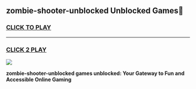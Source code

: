
## zombie-shooter-unblocked Unblocked Games👋
<h3>
<a href="https://news.freeplayer.one?title=zombie-shooter-unblocked&ref=16F">CLICK TO PLAY</a></h3>
<hr>

<h3>
<a href="https://news.freeplayer.one?title=zombie-shooter-unblocked&ref=16F">CLICK 2 PLAY</a>
  
</h3>

<a href="https://news.freeplayer.one?title=zombie-shooter-unblocked&ref=16F/"><img src="https://clearcache.store/games.png"></a>


**zombie-shooter-unblocked games unblocked: Your Gateway to Fun and Accessible Online Gaming**
